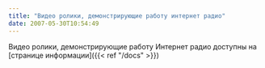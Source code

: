 ```yaml
---
title: "Видео ролики, демонстрирующие работу интернет радио"
date: 2007-05-30T10:54:49
---
```


Видео ролики, демонстрирующие работу Интернет радио доступны на [странице информации]({{< ref "/docs" >}})